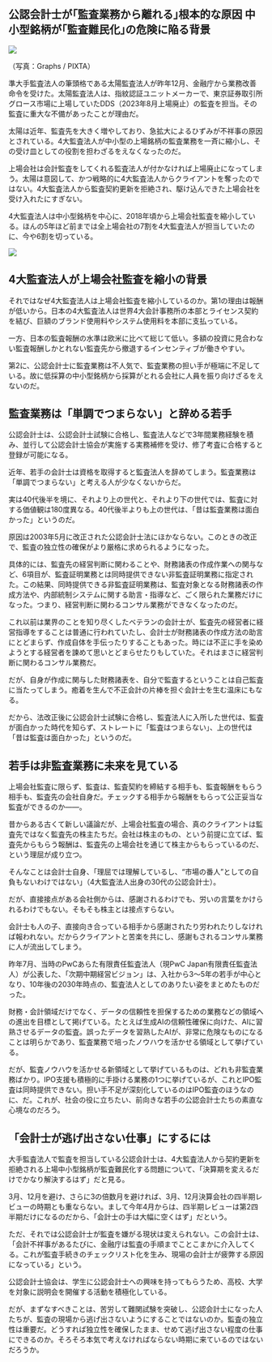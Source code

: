 ## 公認会計士が｢監査業務から離れる｣根本的な原因 中小型銘柄が｢監査難民化｣の危険に陥る背景

![](%E5%85%AC%E8%AA%8D%E4%BC%9A%E8%A8%88%E5%A3%AB%E3%81%8C%EF%BD%A2%E7%9B%A3%E6%9F%BB%E6%A5%AD%E5%8B%99%E3%81%8B%E3%82%89%E9%9B%A2%E3%82%8C%E3%82%8B%EF%BD%A3%E6%A0%B9%E6%9C%AC%E7%9A%84%E3%81%AA%E5%8E%9F%E5%9B%A0%20%E4%B8%AD%E5%B0%8F%E5%9E%8B%E9%8A%98%E6%9F%84%E3%81%8C%EF%BD%A2%E7%9B%A3%E6%9F%BB%E9%9B%A3%E6%B0%91%E5%8C%96%EF%BD%A3%E3%81%AE%E5%8D%B1%E9%99%BA%E3%81%AB%E9%99%A5%E3%82%8B%E8%83%8C%E6%99%AF%20%20%E4%BC%81%E6%A5%AD%E7%B5%8C%E5%96%B6%EF%BD%A5%E4%BC%9A%E8%A8%88%EF%BD%A5%E5%88%B6%E5%BA%A6%20%20%E6%9D%B1%E6%B4%8B%E7%B5%8C%E6%B8%88%E3%82%AA%E3%83%B3%E3%83%A9%E3%82%A4%E3%83%B3/img_6b84007ac8a59d8c76d8c752887e4f28532689.jpg)

（写真：Graphs / PIXTA）

準大手監査法人の筆頭格である太陽監査法人が昨年12月、金融庁から業務改善命令を受けた。太陽監査法人は、指紋認証ユニットメーカーで、東京証券取引所グロース市場に上場していたDDS（2023年8月上場廃止）の監査を担当。その監査に重大な不備があったことが理由だ。

太陽は近年、監査先を大きく増やしており、急拡大によるひずみが不祥事の原因とされている。4大監査法人が中小型の上場銘柄の監査業務を一斉に縮小し、その受け皿としての役割を担わざるをえなくなったのだ。

上場会社は会計監査をしてくれる監査法人が付かなければ上場廃止になってしまう。太陽は意図して、かつ戦略的に4大監査法人からクライアントを奪ったのではない。4大監査法人から監査契約更新を拒絶され、駆け込んできた上場会社を受け入れたにすぎない。

4大監査法人は中小型銘柄を中心に、2018年頃から上場会社監査を縮小している。ほんの5年ほど前までは全上場会社の7割を4大監査法人が担当していたのに、今や6割を切っている。

![](%E5%85%AC%E8%AA%8D%E4%BC%9A%E8%A8%88%E5%A3%AB%E3%81%8C%EF%BD%A2%E7%9B%A3%E6%9F%BB%E6%A5%AD%E5%8B%99%E3%81%8B%E3%82%89%E9%9B%A2%E3%82%8C%E3%82%8B%EF%BD%A3%E6%A0%B9%E6%9C%AC%E7%9A%84%E3%81%AA%E5%8E%9F%E5%9B%A0%20%E4%B8%AD%E5%B0%8F%E5%9E%8B%E9%8A%98%E6%9F%84%E3%81%8C%EF%BD%A2%E7%9B%A3%E6%9F%BB%E9%9B%A3%E6%B0%91%E5%8C%96%EF%BD%A3%E3%81%AE%E5%8D%B1%E9%99%BA%E3%81%AB%E9%99%A5%E3%82%8B%E8%83%8C%E6%99%AF%20%20%E4%BC%81%E6%A5%AD%E7%B5%8C%E5%96%B6%EF%BD%A5%E4%BC%9A%E8%A8%88%EF%BD%A5%E5%88%B6%E5%BA%A6%20%20%E6%9D%B1%E6%B4%8B%E7%B5%8C%E6%B8%88%E3%82%AA%E3%83%B3%E3%83%A9%E3%82%A4%E3%83%B3/img_a7d165a50c1adbbd19b6ad6a86ceb96f319813.jpg)

## 4大監査法人が上場会社監査を縮小の背景

それではなぜ4大監査法人は上場会社監査を縮小しているのか。第1の理由は報酬が低いから。日本の4大監査法人は世界4大会計事務所の本部とライセンス契約を結び、巨額のブランド使用料やシステム使用料を本部に支払っている。

一方、日本の監査報酬の水準は欧米に比べて総じて低い。多額の投資に見合わない監査報酬しかとれない監査先から撤退するインセンティブが働きやすい。

第2に、公認会計士に監査業務は不人気で、監査業務の担い手が極端に不足している。故に低採算の中小型銘柄から採算がとれる会社に人員を振り向けざるをえないのだ。

## 監査業務は「単調でつまらない」と辞める若手

公認会計士は、公認会計士試験に合格し、監査法人などで3年間業務経験を積み、並行して公認会計士協会が実施する実務補修を受け、修了考査に合格すると登録が可能になる。

近年、若手の会計士は資格を取得すると監査法人を辞めてしまう。監査業務は「単調でつまらない」と考える人が少なくないからだ。

実は40代後半を境に、それより上の世代と、それより下の世代では、監査に対する価値観は180度異なる。40代後半よりも上の世代は、「昔は監査業務は面白かった」というのだ。

原因は2003年5月に改正された公認会計士法にほかならない。このときの改正で、監査の独立性の確保がより厳格に求められるようになった。

具体的には、監査先の経営判断に関わることや、財務諸表の作成作業への関与など、6項目が、監査証明業務とは同時提供できない非監査証明業務に指定された。この結果、同時提供できる非監査証明業務は、監査対象となる財務諸表の作成方法や、内部統制システムに関する助言・指導など、ごく限られた業務だけになった。つまり、経営判断に関わるコンサル業務ができなくなったのだ。

これ以前は業界のことを知り尽くしたベテランの会計士が、監査先の経営者に経営指導をすることは普通に行われていたし、会計士が財務諸表の作成方法の助言にとどまらず、作成自体を手伝ったりすることもあった。時には不正に手を染めようとする経営者を諫めて思いとどまらせたりもしていた。それはまさに経営判断に関わるコンサル業務だ。

だが、自身が作成に関与した財務諸表を、自分で監査するということは自己監査に当たってしまう。癒着を生んで不正会計の片棒を担ぐ会計士を生む温床にもなる。

だから、法改正後に公認会計士試験に合格し、監査法人に入所した世代は、監査が面白かった時代を知らず、ストレートに「監査はつまらない」、上の世代は「昔は監査は面白かった」というのだ。

## 若手は非監査業務に未来を見ている

上場会社監査に限らず、監査は、監査契約を締結する相手も、監査報酬をもらう相手も、監査先の会社自身だ。チェックする相手から報酬をもらって公正妥当な監査ができるのか――。

昔からある古くて新しい議論だが、上場会社監査の場合、真のクライアントは監査先ではなく監査先の株主たちだ。会社は株主のもの、という前提に立てば、監査先からもらう報酬は、監査先の上場会社を通じて株主からもらっているのだ、という理屈が成り立つ。

そんなことは会計士自身、「理屈では理解しているし、“市場の番人”としての自負もないわけではない」（4大監査法人出身の30代の公認会計士）。

だが、直接接点がある会社側からは、感謝されるわけでも、労いの言葉をかけられるわけでもない。そもそも株主とは接点すらない。

会計士も人の子、直接向き合っている相手から感謝されたり労われたりしなければ報われない。だからクライアントと苦楽を共にし、感謝もされるコンサル業務に人が流出してしまう。

昨年7月、当時のPwCあらた有限責任監査法人（現PwC Japan有限責任監査法人）が公表した、「次期中期経営ビジョン」は、入社から3～5年の若手が中心となり、10年後の2030年時点の、監査法人としてのありたい姿をまとめたものだった。

財務・会計領域だけでなく、データの信頼性を担保するための業務などの領域への進出を目標として掲げている。たとえば生成AIの信頼性確保に向けた、AIに習熟させるデータの監査。誤ったデータを習熟したAIが、非常に危険なものになることは明らかであり、監査業務で培ったノウハウを活かせる領域として挙げている。

だが、監査ノウハウを活かせる新領域として挙げているものは、どれも非監査業務ばかり。IPO支援も積極的に手掛ける業務の1つに挙げているが、これとIPO監査は同時提供できない。担い手不足が深刻化しているのはIPO監査のほうなのに、だ。これが、社会の役に立ちたい、前向きな若手の公認会計士たちの素直な心境なのだろう。

## 「会計士が逃げ出さない仕事」にするには

大手監査法人で監査を担当している公認会計士は、4大監査法人から契約更新を拒絶される上場中小型銘柄が監査難民化する問題について、「決算期を変えるだけでかなり解決するはず」だと見る。

3月、12月を避け、さらに3の倍数月を避ければ、3月、12月決算会社の四半期レビューの時期とも重ならない。まして今年4月からは、四半期レビューは第2四半期だけになるのだから、「会計士の手は大幅に空くはず」だという。

ただ、それでは公認会計士が監査を嫌がる現状は変えられない。この会計士は、「会計不祥事があるたびに、金融庁は監査の手順までことこまかに介入してくる。これが監査手続きのチェックリスト化を生み、現場の会計士が疲弊する原因になっている」という。

公認会計士協会は、学生に公認会計士への興味を持ってもらうため、高校、大学を対象に説明会を開催する活動を積極化している。

だが、まずなすべきことは、苦労して難関試験を突破し、公認会計士になった人たちが、監査の現場から逃げ出さないようにすることではないのか。監査の独立性は重要だ。どうすれば独立性を確保したまま、せめて逃げ出さない程度の仕事にできるのか。そろそろ本気で考えなければならない時期に来ているのではないだろうか。